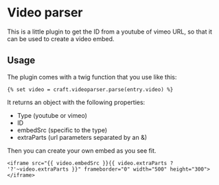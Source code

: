 # Video parser

This is a little plugin to get the ID from a youtube of vimeo URL, so that it can be used to create a video embed.

## Usage

The plugin comes with a twig function that you use like this:
````
{% set video = craft.videoparser.parse(entry.video) %}
````
It returns an object with the following properties:
- Type (youtube or vimeo)
- ID
- embedSrc (specific to the type)
- extraParts (url parameters separated by an &)

Then you can create your own embed as you see fit.

````
<iframe src="{{ video.embedSrc }}{{ video.extraParts ? '?'~video.extraParts }}" frameborder="0" width="500" height="300"></iframe>
````
